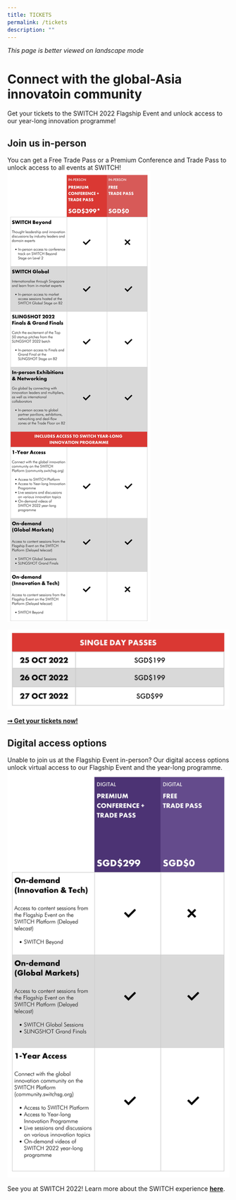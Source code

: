 ```yaml
---
title: TICKETS
permalink: /tickets
description: ""
---
```

*This page is better viewed on landscape mode*

# **Connect with the global-Asia innovatoin community**
Get your tickets to the SWITCH 2022 Flagship Event and unlock access to our year-long innovation programme! 

## **Join us in-person**
You can get a Free Trade Pass or a Premium Conference and Trade Pass to unlock access to all events at SWITCH!
![](/images/SWITCH%202022%20Landing%20Page/CONFIRMED%20PRICE%20CHART.jpeg)

![](/images/SWITCH%202022%20Landing%20Page/CONFIRMED%20PRICE%20BREAKDOWN.jpeg)

**[➞ Get your tickets now!](https://community.switchsg.org/register)**

## **Digital access options**
Unable to join us at the Flagship Event in-person? Our digital access options unlock virtual access to our Flagship Event and the year-long programme. ![](/images/SWITCH%202022%20Landing%20Page/Digital%20Access.jpeg)

See you at SWITCH 2022! Learn more about the SWITCH experience **[here](https://enterprisesg-switch-staging.netlify.app/experience-2022)**. 
